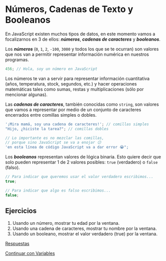 # Números, Cadenas de Texto y Booleanos

En JavaScript existen muchos tipos de datos, en este momento vamos a focalizarnos en 3 de ellos: _**números**_, _**cadenas de caracteres**_ y _**booleanos**_.

Los _**números**_ \(`0`, `1`, `2`, `-100`, `3000` y todos los que se te ocurran\) son valores que nos van a permitir representar información numérica en nuestros programas.

```javascript
456; // Hola, soy un número en JavaScript
```

Los números te van a servir para representar información cuantitativa \(años, temperatura, stock, segundos, etc.\) y hacer operaciones matemáticas tales como sumas, restas y multiplicaciones \(sólo por mencionar algunas\).

Las _**cadenas de caracteres**_, también conocidas como `string`, son valores que vamos a representar por medio de un conjunto de caracteres encerrados entre comillas simples o dobles.

```javascript
'¡Mira mamá, soy una cadena de caracteres!'; // comillas simples
"Hijo, ¿hiciste la tarea?"; // comillas dobles

// Lo importante es no mezclar las comillas,
// porque sino JavaScript se va a enojar 😕
'en esta línea de código JavaScript va a dar error 😭";
```

Los _**booleanos**_ representan valores de lógica binaria. Esto quiere decir que solo pueden representar 1 de 2 valores posibles: `true` \(verdadero\) o `false` \(falso\).

```javascript
// Para indicar que queremos usar el valor verdadero escribimos...
true;

// Para indicar que algo es falso escribimos...
false;
```

## Ejercicios

1. Usando un número, mostrar tu edad por la ventana.
2. Usando una cadena de caracteres, mostrar tu nombre por la ventana.
3. Usando un booleano, mostrar el valor verdadero (true) por la ventana.

[Respuestas](/respuestas/02.js)

[Continuar con Variables](03.md)

